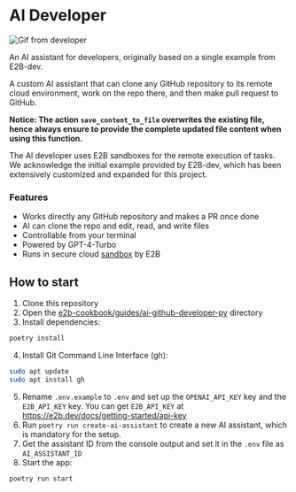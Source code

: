 # AI Developer

![Gif from developer](assets/run_example.gif)

An AI assistant for developers, originally based on a single example from E2B-dev.

A custom AI assistant that can clone any GitHub repository to its remote cloud environment, work on the repo there, and then make pull request to GitHub.

**Notice: The action `save_content_to_file` overwrites the existing file, hence always ensure to provide the complete updated file content when using this function.**

The AI developer uses E2B sandboxes for the remote execution of tasks. We acknowledge the initial example provided by E2B-dev, which has been extensively customized and expanded for this project.

### Features
- Works directly any GitHub repository and makes a PR once done
- AI can clone the repo and edit, read, and write files
- Controllable from your terminal
- Powered by GPT-4-Turbo
- Runs in secure cloud [sandbox](https://e2b.dev/docs) by E2B


## How to start
1. Clone this repository
2. Open the [e2b-cookbook/guides/ai-github-developer-py](./) directory
3. Install dependencies:
```sh
poetry install
```
4. Install Git Command Line Interface (gh):
```sh
sudo apt update
sudo apt install gh
```
5. Rename `.env.example` to `.env` and set up the `OPENAI_API_KEY` key and the `E2B_API_KEY` key. You can get `E2B_API_KEY` at  https://e2b.dev/docs/getting-started/api-key
6. Run `poetry run create-ai-assistant` to create a new AI assistant, which is mandatory for the setup.
7. Get the assistant ID from the console output and set it in the `.env` file as `AI_ASSISTANT_ID`
8. Start the app:
```sh
poetry run start
```
